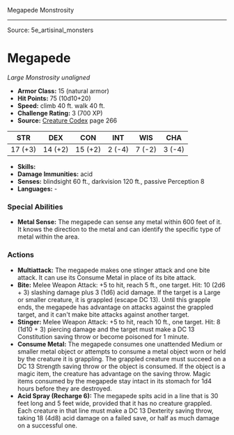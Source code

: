 <MonsterName/>Megapede</MonsterName>
<CreatureType/>Monstrosity</CreatureType>



---

Source: 5e_artisinal_monsters

# Megapede

*Large* *Monstrosity* *unaligned*

- **Armor Class:** 15 (natural armor)
- **Hit Points:** 75 (10d10+20)
- **Speed:** climb 40 ft. walk 40 ft.
- **Challenge Rating:** 3 (700 XP)
- **Source:** [Creature Codex](https://koboldpress.com/kpstore/product/creature-codex-for-5th-edition-dnd) page 266

| STR | DEX | CON | INT | WIS | CHA |
| --- | --- | --- | --- | --- | --- |
| 17 (+3) | 14 (+2) | 15 (+2) | 2 (-4) | 7 (-2) | 3 (-4) |

- **Skills:** 
- **Damage Immunities:** acid
- **Senses:** blindsight 60 ft., darkvision 120 ft., passive Perception 8
- **Languages:** -

### Special Abilities

- **Metal Sense:** The megapede can sense any metal within 600 feet of it. It knows the direction to the metal and can identify the specific type of metal within the area.

### Actions

- **Multiattack:** The megapede makes one stinger attack and one bite attack. It can use its Consume Metal in place of its bite attack.
- **Bite:** Melee Weapon Attack: +5 to hit, reach 5 ft., one target. Hit: 10 (2d6 + 3) slashing damage plus 3 (1d6) acid damage. If the target is a Large or smaller creature, it is grappled (escape DC 13). Until this grapple ends, the megapede has advantage on attacks against the grappled target, and it can't make bite attacks against another target.
- **Stinger:** Melee Weapon Attack: +5 to hit, reach 10 ft., one target. Hit: 8 (1d10 + 3) piercing damage and the target must make a DC 13 Constitution saving throw or become poisoned for 1 minute.
- **Consume Metal:** The megapede consumes one unattended Medium or smaller metal object or attempts to consume a metal object worn or held by the creature it is grappling. The grappled creature must succeed on a DC 13 Strength saving throw or the object is consumed. If the object is a magic item, the creature has advantage on the saving throw. Magic items consumed by the megapede stay intact in its stomach for 1d4 hours before they are destroyed.
- **Acid Spray (Recharge 6):** The megapede spits acid in a line that is 30 feet long and 5 feet wide, provided that it has no creature grappled. Each creature in that line must make a DC 13 Dexterity saving throw, taking 18 (4d8) acid damage on a failed save, or half as much damage on a successful one.




